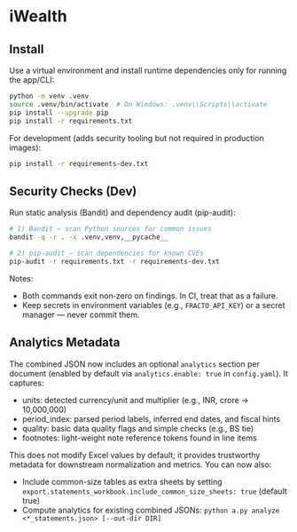 # iWealth

## Install

Use a virtual environment and install runtime dependencies only for running the app/CLI:

```bash
python -m venv .venv
source .venv/bin/activate  # On Windows: .venv\\Scripts\\activate
pip install --upgrade pip
pip install -r requirements.txt
```

For development (adds security tooling but not required in production images):

```bash
pip install -r requirements-dev.txt
```

## Security Checks (Dev)

Run static analysis (Bandit) and dependency audit (pip-audit):

```bash
# 1) Bandit — scan Python sources for common issues
bandit -q -r . -x .venv,venv,__pycache__

# 2) pip-audit — scan dependencies for known CVEs
pip-audit -r requirements.txt -r requirements-dev.txt
```

Notes:
- Both commands exit non‑zero on findings. In CI, treat that as a failure.
- Keep secrets in environment variables (e.g., `FRACTO_API_KEY`) or a secret manager — never commit them.

## Analytics Metadata

The combined JSON now includes an optional `analytics` section per document
(enabled by default via `analytics.enable: true` in `config.yaml`). It captures:

- units: detected currency/unit and multiplier (e.g., INR, crore → 10,000,000)
- period_index: parsed period labels, inferred end dates, and fiscal hints
- quality: basic data quality flags and simple checks (e.g., BS tie)
- footnotes: light-weight note reference tokens found in line items

This does not modify Excel values by default; it provides trustworthy metadata
for downstream normalization and metrics. You can now also:

- Include common-size tables as extra sheets by setting `export.statements_workbook.include_common_size_sheets: true` (default true)
- Compute analytics for existing combined JSONs: `python a.py analyze <*_statements.json> [--out-dir DIR]`

